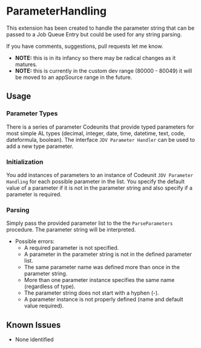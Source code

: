 # ParameterHandling
This extension has been created to handle the parameter string that can be passed to a Job Queue Entry but could be used for any string parsing.

If you have comments, suggestions, pull requests let me know.

- **NOTE:** this is in its infancy so there may be radical changes as it matures.
- **NOTE:** this is currently in the custom dev range (80000 - 80049) it will be moved to an appSource range in the future.

## Usage
### Parameter Types
There is a series of parameter Codeunits that provide typed parameters for most simple AL types (decimal, integer, date, time, datetime, text, code, dateformula, boolean).  The interface `JDV Parameter Handler` can be used to add a new type parameter.
### Initialization
You add instances of parameters to an instance of Codeunit `JDV Parameter Handling` for each possible parameter in the list.  You specify the default value of a parameter if it is not in the parameter string and also specify if a parameter is required.  
### Parsing
Simply pass the provided parameter list to the the `ParseParameters` procedure.  The parameter string will be interpreted.  
- Possible errors:
  - A required parameter is not specified.
  - A parameter in the parameter string is not in the defined parameter list.
  - The same parameter name was defined more than once in the parameter string.
  - More than one parameter instance specifies the same name (regardless of type).
  - The parameter string does not start with a hyphen (-).
  - A parameter instance is not properly defined (name and default value required).
  
## Known Issues
- None identified